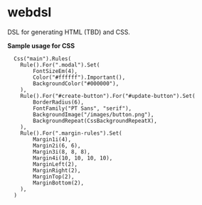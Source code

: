 webdsl
======
DSL for generating HTML (TBD) and CSS.

**Sample usage for CSS**

	  Css("main").Rules(
	  	Rule().For(".modal").Set(
	  		FontSizeEm(4),
	  		Color("#ffffff").Important(),
	  		BackgroundColor("#000000"),
	  	),
	  	Rule().For("#create-button").For("#update-button").Set(
	  		BorderRadius(6),
	  		FontFamily("PT Sans", "serif"),
	  		BackgroundImage("/images/button.png"),
	  		BackgroundRepeat(CssBackgroundRepeatX),
	  	),
	  	Rule().For(".margin-rules").Set(
	  		Margin1i(4),
	  		Margin2i(6, 6),
	  		Margin3i(8, 8, 8),
	  		Margin4i(10, 10, 10, 10),
	  		MarginLeft(2),
	  		MarginRight(2),
	  		MarginTop(2),
	  		MarginBottom(2),
	  	),
	  )

